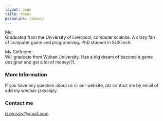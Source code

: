```yaml
---
layout: page
title: About
permalink: /about/
---
```


Me:  
  Graduated from the University of Liverpool, computer science. A crazy fan of computer game and programming. PhD student in SUSTech.

My Girlfriend:  
  Will graduate from Wuhan University. Has a big dream of become a game designer and get a lot of money(?).

### More Information

If you have any question about us or our website, plz contact me by email of add my wechat: jzxycsjzy.

### Contact me

[jzxycsjzy@gmail.com](mailto:jzxycsjzy@gmail.com)
